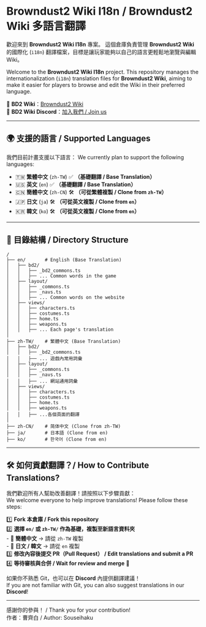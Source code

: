 # Browndust2 Wiki I18n / Browndust2 Wiki 多語言翻譯

歡迎來到 **Browndust2 Wiki I18n** 專案。
這個倉庫負責管理 **Browndust2 Wiki** 的國際化 (`i18n`) 翻譯檔案，目標是讓玩家能夠以自己的語言更輕鬆地瀏覽與編輯 Wiki。

Welcome to the **Browndust2 Wiki I18n** project.
This repository manages the internationalization (`i18n`) translation files for **Browndust2 Wiki**, aiming to make it easier for players to browse and edit the Wiki in their preferred language.

📌 **BD2 Wiki**：[Browndust2 Wiki](https://browndust2-wiki.pages.dev/)  
📌 **BD2 Wiki Discord**：[加入我們 / Join us](https://discord.gg/PzBNacyXQW)

---

## 🌍 支援的語言 / Supported Languages
我們目前計畫支援以下語言：
We currently plan to support the following languages:

- 🇹🇼 **繁體中文** (`zh-TW`) ✅ **（基礎翻譯 / Base Translation）**
- 🇺🇸 **英文** (`en`) ✅ **（基礎翻譯 / Base Translation）**
- 🇨🇳 **簡體中文** (`zh-CN`) 🛠 **（可從繁體複製 / Clone from `zh-TW`）**
- 🇯🇵 **日文** (`ja`) 🛠 **（可從英文複製 / Clone from `en`）**
- 🇰🇷 **韓文** (`ko`) 🛠 **（可從英文複製 / Clone from `en`）**

---

## 📖 目錄結構 / Directory Structure
```plaintext
/
├── en/       # English (Base Translation)
│   ├── bd2/
│   │   ├── _bd2_commons.ts
│   │   ├── ... Common words in the game
│   ├── layout/
│   │   ├── _commons.ts
│   │   ├── _navs.ts
│   │   ├── ... Common words on the website
│   ├── views/
│   │   ├── characters.ts
│   │   ├── costumes.ts
│   │   ├── home.ts
│   │   ├── weapons.ts
│   │   ├── ... Each page's translation
│
├── zh-TW/    # 繁體中文 (Base Translation)
│   ├── bd2/
│   │   ├── _bd2_commons.ts
│   │   ├── ... 遊戲內常用詞彙
│   ├── layout/
│   │   ├── _commons.ts
│   │   ├── _navs.ts
│   │   ├── ... 網站通用詞彙
│   ├── views/
│   │   ├── characters.ts
│   │   ├── costumes.ts
│   │   ├── home.ts
│   │   ├── weapons.ts
│   │   ├── ...各個頁面的翻譯
│
├── zh-CN/    # 简体中文 (Clone from zh-TW)
├── ja/       # 日本語 (Clone from en)
├── ko/       # 한국어 (Clone from en)
```

---

## 🛠 如何貢獻翻譯？/ How to Contribute Translations?

我們歡迎所有人幫助改善翻譯！請按照以下步驟貢獻：  
We welcome everyone to help improve translations! Please follow these steps:  

1️⃣ **Fork 本倉庫 / Fork this repository**  
2️⃣ **選擇 `en/` 或 `zh-TW/` 作為基礎，複製至新語言資料夾**  
    - 📝 **簡體中文** → 請從 `zh-TW` 複製  
    - 📝 **日文 / 韓文** → 請從 `en` 複製  
3️⃣ **修改內容後提交 PR（Pull Request） / Edit translations and submit a PR**  
4️⃣ **等待審核與合併 / Wait for review and merge** 🎉  

如果你不熟悉 Git，也可以在 **Discord** 內提供翻譯建議！  
If you are not familiar with Git, you can also suggest translations in our **Discord**!

---

感謝你的參與！ / Thank you for your contribution!  
作者：曹齊白 / Author: Souseihaku  
